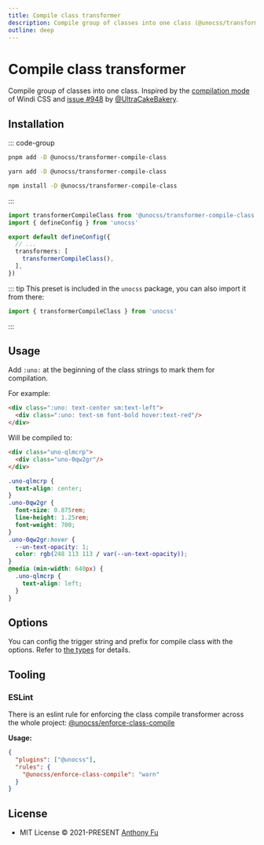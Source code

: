 ```yaml
---
title: Compile class transformer
description: Compile group of classes into one class (@unocss/transformer-compile-class)
outline: deep
---
```


# Compile class transformer

<!-- @unocss-ignore -->

Compile group of classes into one class. Inspired by the [compilation mode](https://windicss.org/posts/modes.html#compilation-mode) of Windi CSS and [issue #948](https://github.com/unocss/unocss/issues/948) by [@UltraCakeBakery](https://github.com/UltraCakeBakery).

## Installation

::: code-group
  ```bash [pnpm]
  pnpm add -D @unocss/transformer-compile-class
  ```
  ```bash [yarn]
  yarn add -D @unocss/transformer-compile-class
  ```
  ```bash [npm]
  npm install -D @unocss/transformer-compile-class
  ```
:::

```ts [uno.config.ts]
import transformerCompileClass from '@unocss/transformer-compile-class'
import { defineConfig } from 'unocss'

export default defineConfig({
  // ...
  transformers: [
    transformerCompileClass(),
  ],
})
```

::: tip
This preset is included in the `unocss` package, you can also import it from there:

```ts
import { transformerCompileClass } from 'unocss'
```
:::

## Usage

Add `:uno:` at the beginning of the class strings to mark them for compilation.

For example:

```html
<div class=":uno: text-center sm:text-left">
  <div class=":uno: text-sm font-bold hover:text-red"/>
</div>
```

Will be compiled to:

```html
<div class="uno-qlmcrp">
  <div class="uno-0qw2gr"/>
</div>
```

```css
.uno-qlmcrp {
  text-align: center;
}
.uno-0qw2gr {
  font-size: 0.875rem;
  line-height: 1.25rem;
  font-weight: 700;
}
.uno-0qw2gr:hover {
  --un-text-opacity: 1;
  color: rgb(248 113 113 / var(--un-text-opacity));
}
@media (min-width: 640px) {
  .uno-qlmcrp {
    text-align: left;
  }
}
```

## Options

You can config the trigger string and prefix for compile class with the options. Refer to [the types](https://github.com/unocss/unocss/blob/main/packages/transformer-compile-class/src/index.ts#L4) for details.

## Tooling

### ESLint

There is an eslint rule for enforcing the class compile transformer across the whole project: [@unocss/enforce-class-compile](https://unocss.dev/integrations/eslint#unocss-enforce-class-compile)

**Usage:**

```json
{
  "plugins": ["@unocss"],
  "rules": {
    "@unocss/enforce-class-compile": "warn"
  }
}
```

## License

- MIT License &copy; 2021-PRESENT [Anthony Fu](https://github.com/antfu)
